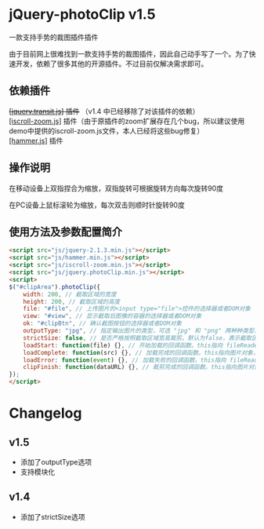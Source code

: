 ﻿# jQuery-photoClip v1.5
一款支持手势的裁图插件插件

由于目前网上很难找到一款支持手势的裁图插件，因此自己动手写了一个。为了快速开发，依赖了很多其他的开源插件。不过目前仅解决需求即可。

## 依赖插件

<del>[[jquery.transit.js]](https://github.com/rstacruz/jquery.transit) 插件</del> （v1.4 中已经移除了对该插件的依赖）<br>
[[iscroll-zoom.js]](https://github.com/cubiq/iscroll) 插件（由于原插件的zoom扩展存在几个bug，所以建议使用demo中提供的iscroll-zoom.js文件，本人已经将这些bug修复）<br>
[[hammer.js]](https://github.com/hammerjs/hammer.js) 插件

## 操作说明

在移动设备上双指捏合为缩放，双指旋转可根据旋转方向每次旋转90度

在PC设备上鼠标滚轮为缩放，每次双击则顺时针旋转90度

## 使用方法及参数配置简介

```html
<script src="js/jquery-2.1.3.min.js"></script>
<script src="js/hammer.min.js"></script>
<script src="js/iscroll-zoom.min.js"></script>
<script src="js/jquery.photoClip.min.js"></script>
<script>
$("#clipArea").photoClip({
	width: 200, // 截取区域的宽度
	height: 200, // 截取区域的高度
	file: "#file", // 上传图片的<input type="file">控件的选择器或者DOM对象
	view: "#view", // 显示截取后图像的容器的选择器或者DOM对象
	ok: "#clipBtn", // 确认截图按钮的选择器或者DOM对象
	outputType: "jpg", // 指定输出图片的类型，可选 "jpg" 和 "png" 两种种类型，默认为 "jpg"
	strictSize: false, // 是否严格按照截取区域宽高裁剪。默认为false，表示截取区域宽高仅用于约束宽高比例。如果设置为true，则表示截取出的图像宽高严格按照截取区域宽高输出
	loadStart: function(file) {}, // 开始加载的回调函数。this指向 fileReader 对象，并将正在加载的 file 对象作为参数传入
	loadComplete: function(src) {}, // 加载完成的回调函数。this指向图片对象，并将图片地址作为参数传入
	loadError: function(event) {}, // 加载失败的回调函数。this指向 fileReader 对象，并将错误事件的 event 对象作为参数传入
	clipFinish: function(dataURL) {}, // 裁剪完成的回调函数。this指向图片对象，会将裁剪出的图像数据DataURL作为参数传入
});
</script>
```

# Changelog

## v1.5
* 添加了outputType选项
* 支持模块化

## v1.4
* 添加了strictSize选项